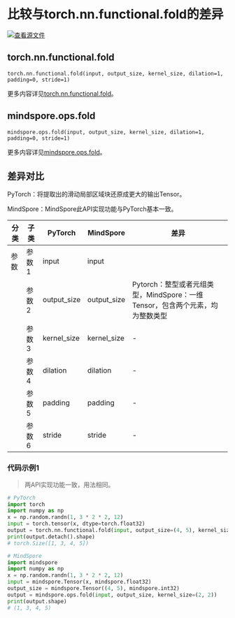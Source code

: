 # 比较与torch.nn.functional.fold的差异

[![查看源文件](https://mindspore-website.obs.cn-north-4.myhuaweicloud.com/website-images/br_base/resource/_static/logo_source.svg)](https://gitee.com/mindspore/docs/blob/br_base/docs/mindspore/source_zh_cn/note/api_mapping/pytorch_diff/mindspore.ops.fold.md)

## torch.nn.functional.fold

```text
torch.nn.functional.fold(input, output_size, kernel_size, dilation=1, padding=0, stride=1)
```

更多内容详见[torch.nn.functional.fold](https://pytorch.org/docs/1.8.1/nn.functional.html#torch.nn.functional.fold)。

## mindspore.ops.fold

```text
mindspore.ops.fold(input, output_size, kernel_size, dilation=1, padding=0, stride=1)
```

更多内容详见[mindspore.ops.fold](https://www.mindspore.cn/docs/zh-CN/br_base/api_python/ops/mindspore.ops.fold.html)。

## 差异对比

PyTorch：将提取出的滑动局部区域块还原成更大的输出Tensor。

MindSpore：MindSpore此API实现功能与PyTorch基本一致。

| 分类 | 子类 |PyTorch | MindSpore | 差异 |
| --- | --- | --- | --- |---|
|参数 | 参数1 | input | input | |
| | 参数2 | output_size | output_size | Pytorch：整型或者元组类型，MindSpore：一维Tensor，包含两个元素，均为整数类型 |
| | 参数3 | kernel_size | kernel_size |- |
| | 参数4 | dilation | dilation |- |
| | 参数5 | padding | padding |- |
| | 参数6 | stride | stride |- |

### 代码示例1

> 两API实现功能一致，用法相同。

```python
# PyTorch
import torch
import numpy as np
x = np.random.randn(1, 3 * 2 * 2, 12)
input = torch.tensor(x, dtype=torch.float32)
output = torch.nn.functional.fold(input, output_size=(4, 5), kernel_size=(2, 2))
print(output.detach().shape)
# torch.Size([1, 3, 4, 5])

# MindSpore
import mindspore
import numpy as np
x = np.random.randn(1, 3 * 2 * 2, 12)
input = mindspore.Tensor(x, mindspore.float32)
output_size = mindspore.Tensor((4, 5), mindspore.int32)
output = mindspore.ops.fold(input, output_size, kernel_size=(2, 2))
print(output.shape)
# (1, 3, 4, 5)
```
